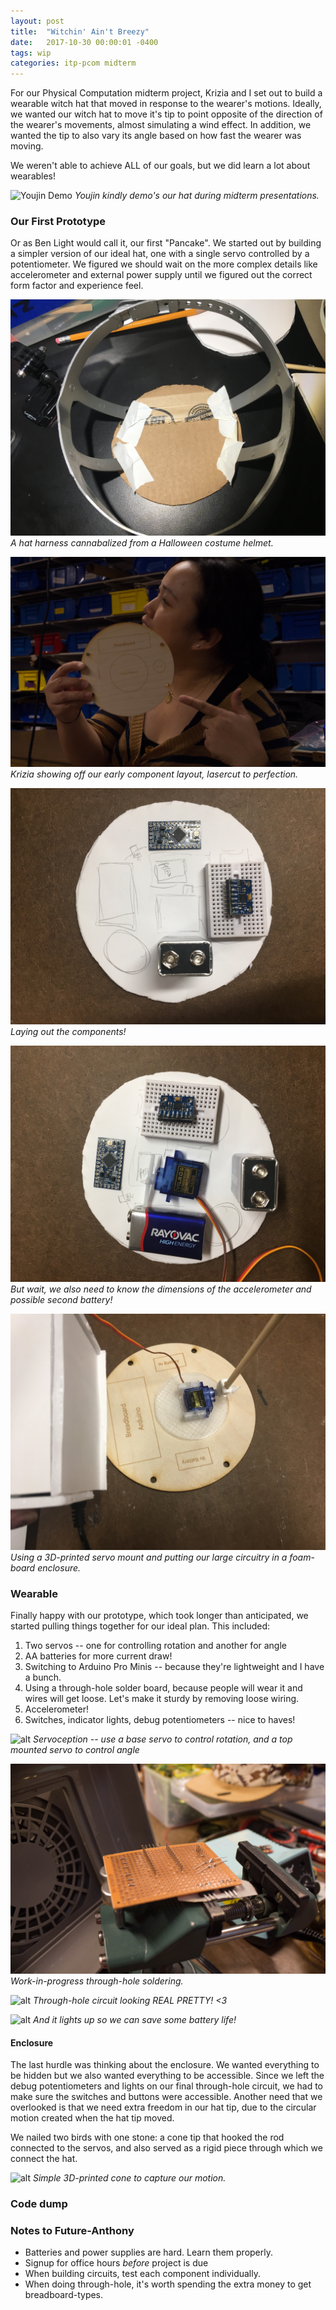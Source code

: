 ```yaml
---
layout: post
title:  "Witchin' Ain't Breezy"
date:   2017-10-30 00:00:01 -0400
tags: wip
categories: itp-pcom midterm
---
```


For our Physical Computation midterm project, Krizia and I set out to build a wearable witch hat that moved in response to the wearer's motions. Ideally, we wanted our witch hat to move it's tip to point opposite of the direction of the wearer's movements, almost simulating a wind effect. In addition, we wanted the tip to also vary its angle based on how fast the wearer was moving.

We weren't able to achieve ALL of our goals, but we did learn a lot about wearables!

![Youjin Demo](/assets/img/pcom/witchin-aint-breezy/youjin-final.gif)
*Youjin kindly demo's our hat during midterm presentations.*


### Our First Prototype

Or as Ben Light would call it, our first "Pancake". We started out by building a simpler version of our ideal hat, one with a single servo controlled by a potentiometer. We figured we should wait on the more complex details like accelerometer and external power supply until we figured out the correct form factor and experience feel.

![Helmet base](/assets/img/pcom/witchin-aint-breezy/helmet-proto.jpg)
*A hat harness cannabalized from a Halloween costume helmet.*

![alt](/assets/img/pcom/witchin-aint-breezy/01baseboard.jpg)
*Krizia showing off our early component layout, lasercut to perfection.*

![alt](/assets/img/pcom/witchin-aint-breezy/components.jpg)
*Laying out the components!*

![alt](/assets/img/pcom/witchin-aint-breezy/moar-components.jpg)
*But wait, we also need to know the dimensions of the accelerometer and possible second battery!*

![alt](/assets/img/pcom/witchin-aint-breezy/playtesting.jpg)
*Using a 3D-printed servo mount and putting our large circuitry in a foam-board enclosure.*

### Wearable

Finally happy with our prototype, which took longer than anticipated, we started pulling things together for our ideal plan. This included:

1. Two servos -- one for controlling rotation and another for angle
2. AA batteries for more current draw!
3. Switching to Arduino Pro Minis -- because they're lightweight and I have a bunch.
4. Using a through-hole solder board, because people will wear it and wires will get loose. Let's make it sturdy by removing loose wiring.
5. Accelerometer!
6. Switches, indicator lights, debug potentiometers -- nice to haves!

![alt](/assets/img/pcom/witchin-aint-breezy/02servosquared.jpg)
*Servoception -- use a base servo to control rotation, and a top mounted servo to control angle*

![alt](/assets/img/pcom/witchin-aint-breezy/03throughhole3.jpg)
*Work-in-progress through-hole soldering.*

![alt](/assets/img/pcom/witchin-aint-breezy/04throughhole1.jpg)
*Through-hole circuit looking REAL PRETTY! <3*

![alt](/assets/img/pcom/witchin-aint-breezy/05throughhole2.jpg)
*And it lights up so we can save some battery life!*

#### Enclosure

The last hurdle was thinking about the enclosure. We wanted everything to be hidden but we also wanted everything to be accessible. Since we left the debug potentiometers and lights on our final through-hole circuit, we had to make sure the switches and buttons were accessible. Another need that we overlooked is that we need extra freedom in our hat tip, due to the circular motion created when the hat tip moved.

We nailed two birds with one stone: a cone tip that hooked the rod connected to the servos, and also served as a rigid piece through which we connect the hat.

![alt](/assets/img/pcom/witchin-aint-breezy/06hatcone.jpg)
*Simple 3D-printed cone to capture our motion.*

### Code dump

<script src="https://gist.github.com/epylinkn/161c328468ab83c44037a5f9fc19a8b8.js"></script>

### Notes to Future-Anthony

* Batteries and power supplies are hard. Learn them properly.
* Signup for office hours *before* project is due
* When building circuits, test each component individually.
* When doing through-hole, it's worth spending the extra money to get breadboard-types.
